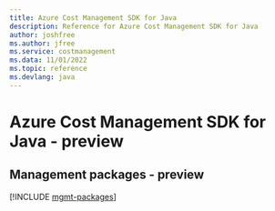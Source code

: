 ```yaml
---
title: Azure Cost Management SDK for Java
description: Reference for Azure Cost Management SDK for Java
author: joshfree
ms.author: jfree
ms.service: costmanagement
ms.data: 11/01/2022
ms.topic: reference
ms.devlang: java
---
```

# Azure Cost Management SDK for Java - preview

## Management packages - preview
[!INCLUDE [mgmt-packages](cost-management-mgmt-index.md)]